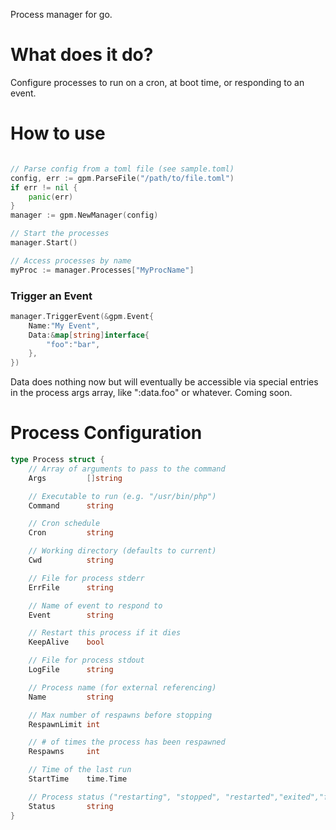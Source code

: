 Process manager for go.

# What does it do?
Configure processes to run on a cron, at boot time, or responding to an event.

# How to use
```go

// Parse config from a toml file (see sample.toml)
config, err := gpm.ParseFile("/path/to/file.toml")
if err != nil {
	panic(err)
}
manager := gpm.NewManager(config)

// Start the processes
manager.Start()

// Access processes by name
myProc := manager.Processes["MyProcName"]
```

### Trigger an Event
```go
manager.TriggerEvent(&gpm.Event{
	Name:"My Event",
	Data:&map[string]interface{
		"foo":"bar",
	},
})
```

Data does nothing now but will eventually be accessible via special entries in the process args array, like ":data.foo" or whatever. Coming soon.


# Process Configuration
```go
type Process struct {
	// Array of arguments to pass to the command
	Args         []string

	// Executable to run (e.g. "/usr/bin/php")
	Command      string

	// Cron schedule
	Cron         string

	// Working directory (defaults to current)
	Cwd          string

	// File for process stderr
	ErrFile      string

	// Name of event to respond to
	Event        string

	// Restart this process if it dies
	KeepAlive    bool

	// File for process stdout
	LogFile      string

	// Process name (for external referencing)
	Name         string

	// Max number of respawns before stopping
	RespawnLimit int

	// # of times the process has been respawned
	Respawns     int

	// Time of the last run
	StartTime    time.Time

	// Process status ("restarting", "stopped", "restarted","exited","finished","killed","started","running")
	Status       string
}
```


